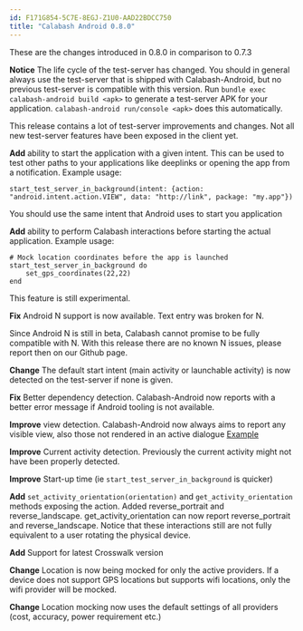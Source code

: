 ```yaml
---
id: F171G854-5C7E-8EGJ-Z1U0-AAD22BDCC750
title: "Calabash Android 0.8.0"
---
```


These are the changes introduced in 0.8.0 in comparison to 0.7.3

**Notice** The life cycle of the test-server has changed. You should in general always use the test-server that is shipped with Calabash-Android, but no previous test-server is compatible with this version. Run `bundle exec calabash-android build <apk>` to generate a test-server APK for your application. `calabash-android run/console <apk>` does this automatically.

This release contains a lot of test-server improvements and changes. Not all new test-server features have been exposed in the client yet.

**Add** ability to start the application with a given intent. This can be used to test other paths to your applications like deeplinks or opening the app from a notification. Example usage:

```
start_test_server_in_background(intent: {action: "android.intent.action.VIEW", data: "http://link", package: "my.app"})
```

You should use the same intent that Android uses to start you application

**Add** ability to perform Calabash interactions before starting the actual application. Example usage:

```
# Mock location coordinates before the app is launched
start_test_server_in_background do
	set_gps_coordinates(22,22)
end
```

This feature is still experimental.
 
**Fix** Android N support is now available. Text entry was broken for N.

Since Android N is still in beta, Calabash cannot promise to be fully compatible with N. With this release there are no known N issues, please report then on our Github page.

**Change** The default start intent (main activity or launchable activity) is now detected on the test-server if none is given.

**Fix** Better dependency detection. Calabash-Android now reports with a better error message if Android tooling is not available.

**Improve** view detection. Calabash-Android now always aims to report any visible view, also those not rendered in an active dialogue [Example](https://github.com/calabash/calabash-android/blob/25c382c0f7ac2357c9db5192750cb977c4dafe3d/ruby-gem/api/features/querying.feature#L36)

**Improve** Current activity detection. Previously the current activity might not have been properly detected.

**Improve** Start-up time (ie `start_test_server_in_background` is quicker)

**Add** `set_activity_orientation(orientation)` and `get_activity_orientation` methods exposing the action. Added reverse_portrait and reverse_landscape. get_activity_orientation can now report reverse_portrait and reverse_landscape. Notice that these interactions still are not fully equivalent to a user rotating the physical device.

**Add** Support for latest Crosswalk version

**Change** Location is now being mocked for only the active providers. If a device does not support GPS locations but supports wifi locations, only the wifi provider will be mocked.

**Change** Location mocking now uses the default settings of all providers (cost, accuracy, power requirement etc.)

